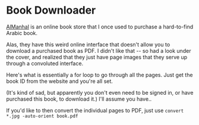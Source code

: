 # Book Downloader

[AlManhal](https://store.almanhal.com/) is an online book store that I once used to purchase a hard-to-find Arabic book. 

Alas, they have this weird online interface that doesn't allow you to download a purchased book as PDF. I didn't like that -- so had a look under the cover, and realized that they just have page images that they serve up through a convoluted interface.

Here's what is essentially a for loop to go through all the pages. Just get the book ID from the website and you're all set.

(It's kind of sad, but apparently you don't even need to be signed in, or have purchased this book, to download it.) I'll assume you have..

If you'd like to then convert the individual pages to PDF, just use `convert *.jpg -auto-orient book.pdf`